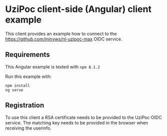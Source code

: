 # UziPoc client-side (Angular) client example
This client provides an example how to connect to the https://github.com/minvws/nl-uzipoc-max OIDC service.

## Requirements
This Angular example is tested with `npm 8.1.2` 

Run this example with:
```
npm install
ng serve
```

## Registration
To use this client a RSA certificate needs to be provided to the UziPoc OIDC service. The matching key needs to be provided in the browser when receiving the userinfo.
